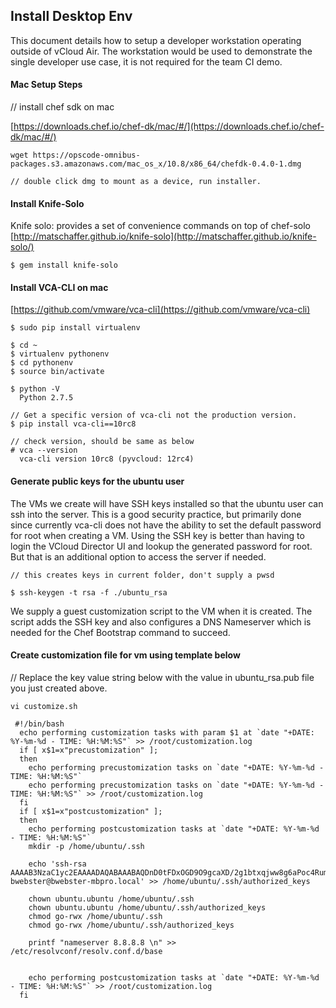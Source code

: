 ## Install Desktop Env


This document details how to setup a developer workstation operating outside of vCloud Air.
The workstation would be used to demonstrate the single developer use case, 
it is not required for the team CI demo.


#### Mac Setup Steps

// install chef sdk on mac


[https://downloads.chef.io/chef-dk/mac/#/](https://downloads.chef.io/chef-dk/mac/#/)

```
wget https://opscode-omnibus-packages.s3.amazonaws.com/mac_os_x/10.8/x86_64/chefdk-0.4.0-1.dmg

// double click dmg to mount as a device, run installer.

```



#### Install Knife-Solo

Knife solo: provides a set of convenience commands on top of chef-solo
[http://matschaffer.github.io/knife-solo](http://matschaffer.github.io/knife-solo/)

```
$ gem install knife-solo

```




#### Install VCA-CLI on mac

[https://github.com/vmware/vca-cli](https://github.com/vmware/vca-cli)


```
$ sudo pip install virtualenv

$ cd ~
$ virtualenv pythonenv
$ cd pythonenv
$ source bin/activate

$ python -V
  Python 2.7.5

// Get a specific version of vca-cli not the production version.
$ pip install vca-cli==10rc8

// check version, should be same as below
# vca --version
  vca-cli version 10rc8 (pyvcloud: 12rc4)

```




#### Generate public keys for the ubuntu user

The VMs we create will have SSH keys installed so that the ubuntu user can ssh into the server.
This is a good security practice, but primarily done since currently vca-cli does not have the 
ability to set the default password for root when creating a VM.  Using the SSH key is better 
than having to login the VCloud Director UI and lookup the generated password for root.
But that is an additional option to access the server if needed.

```
// this creates keys in current folder, don't supply a pwsd

$ ssh-keygen -t rsa -f ./ubuntu_rsa
```

We supply a guest customization script to the VM when it is created.
The script adds the SSH key and also configures a DNS Nameserver which is needed for the Chef Bootstrap
command to succeed.


#### Create customization file for vm using template below

// Replace the key value string below with the value in ubuntu_rsa.pub file you just created above.

```
vi customize.sh

 #!/bin/bash
  echo performing customization tasks with param $1 at `date "+DATE: %Y-%m-%d - TIME: %H:%M:%S"` >> /root/customization.log
  if [ x$1=x"precustomization" ];
  then
    echo performing precustomization tasks on `date "+DATE: %Y-%m-%d - TIME: %H:%M:%S"`
    echo performing precustomization tasks on `date "+DATE: %Y-%m-%d - TIME: %H:%M:%S"` >> /root/customization.log
  fi
  if [ x$1=x"postcustomization" ];
  then
    echo performing postcustomization tasks at `date "+DATE: %Y-%m-%d - TIME: %H:%M:%S"`
    mkdir -p /home/ubuntu/.ssh

    echo 'ssh-rsa AAAAB3NzaC1yc2EAAAADAQABAAABAQDnD0tFDxOGD9O9gcaXD/2g1btxqjww8g6aPoc4RumbqwAvR4EYDQXkPrL08xGcLZttieSf+c3q6ZL4Vu7cDg+79/lbtZFk4f552+syhz27NUzPUMcSIdTL4PjDJv523WV6C+Jen9BadwhkyxwcQhU3nmwjkv+euHrxk03PtSiEBJTNMgQdsxw4fndA/9Pqh2TSShRUtEIbY35wQt0mxpvomANLTtR2nxuzWS1GQY69um0mR26++x33E5ylQOr2eiJO++73V+IZxgjRY06vQSUKZGc64H3BJlX2BKmABbV3sVji82mmkDyFK3yX538WRwUbvmuGSbVfiyKTIs7UK21f bwebster@bwebster-mbpro.local' >> /home/ubuntu/.ssh/authorized_keys

    chown ubuntu.ubuntu /home/ubuntu/.ssh
    chown ubuntu.ubuntu /home/ubuntu/.ssh/authorized_keys
    chmod go-rwx /home/ubuntu/.ssh
    chmod go-rwx /home/ubuntu/.ssh/authorized_keys

    printf "nameserver 8.8.8.8 \n" >> /etc/resolvconf/resolv.conf.d/base


    echo performing postcustomization tasks at `date "+DATE: %Y-%m-%d - TIME: %H:%M:%S"` >> /root/customization.log
  fi

```

